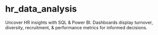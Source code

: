 # hr_data_analysis
Uncover HR insights with SQL &amp; Power BI. Dashboards display turnover, diversity, recruitment, &amp; performance metrics for informed decisions.
